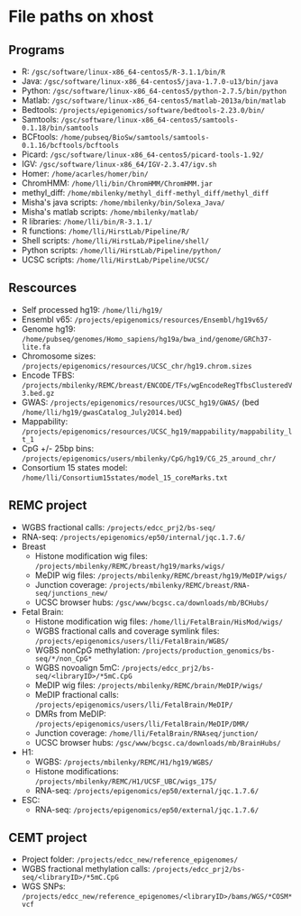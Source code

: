 File paths on xhost
===================

## Programs
* R: `/gsc/software/linux-x86_64-centos5/R-3.1.1/bin/R`  
* Java: `/gsc/software/linux-x86_64-centos5/java-1.7.0-u13/bin/java`
* Python: `/gsc/software/linux-x86_64-centos5/python-2.7.5/bin/python`    
* Matlab: `/gsc/software/linux-x86_64-centos5/matlab-2013a/bin/matlab`  
* Bedtools: `/projects/epigenomics/software/bedtools-2.23.0/bin/`
* Samtools: `/gsc/software/linux-x86_64-centos5/samtools-0.1.18/bin/samtools`    
* BCFtools: `/home/pubseq/BioSw/samtools/samtools-0.1.16/bcftools/bcftools`   
* Picard: `/gsc/software/linux-x86_64-centos5/picard-tools-1.92/`   
* IGV: `/gsc/software/linux-x86_64/IGV-2.3.47/igv.sh`       
* Homer: `/home/acarles/homer/bin/`
* ChromHMM: `/home/lli/bin/ChromHMM/ChromHMM.jar`      
* methyl_diff: `/home/mbilenky/methyl_diff-methyl_diff/methyl_diff`   
* Misha's java scripts: `/home/mbilenky/bin/Solexa_Java/`   
* Misha's matlab scripts: `/home/mbilenky/matlab/`  
* R libraries: `/home/lli/bin/R-3.1.1/`    
* R functions: `/home/lli/HirstLab/Pipeline/R/`
* Shell scripts: `/home/lli/HirstLab/Pipeline/shell/`   
* Python scripts: `/home/lli/HirstLab/Pipeline/python/`  
* UCSC scripts: `/home/lli/HirstLab/Pipeline/UCSC/`  

## Rescources
* Self processed hg19: `/home/lli/hg19/`
* Ensembl v65: `/projects/epigenomics/resources/Ensembl/hg19v65/`
* Genome hg19: `/home/pubseq/genomes/Homo_sapiens/hg19a/bwa_ind/genome/GRCh37-lite.fa`    
* Chromosome sizes: `/projects/epigenomics/resources/UCSC_chr/hg19.chrom.sizes`
* Encode TFBS: `/projects/mbilenky/REMC/breast/ENCODE/TFs/wgEncodeRegTfbsClusteredV3.bed.gz`    
* GWAS: `/projects/epigenomics/resources/UCSC_hg19/GWAS/` (bed `/home/lli/hg19/gwasCatalog_July2014.bed`)
* Mappability: `/projects/epigenomics/resources/UCSC_hg19/mappability/mappability_lt_1`
* CpG +/- 25bp bins: `/projects/epigenomics/users/mbilenky/CpG/hg19/CG_25_around_chr/`  
* Consortium 15 states model: `/home/lli/Consortium15states/model_15_coreMarks.txt`

## REMC project
* WGBS fractional calls: `/projects/edcc_prj2/bs-seq/`
* RNA-seq: `/projects/epigenomics/ep50/internal/jqc.1.7.6/`   
* Breast
    + Histone modification wig files: `/projects/mbilenky/REMC/breast/hg19/marks/wigs/`  
    + MeDIP wig files: `/projects/mbilenky/REMC/breast/hg19/MeDIP/wigs/`
    + Junction coverage: `/projects/mbilenky/REMC/breast/RNA-seq/junctions_new/`
    + UCSC browser hubs: `/gsc/www/bcgsc.ca/downloads/mb/BCHubs/`  
* Fetal Brain:
    + Histone modification wig files: `/home/lli/FetalBrain/HisMod/wigs/`
    + WGBS fractional calls and coverage symlink files: `/projects/epigenomics/users/lli/FetalBrain/WGBS/`
    + WGBS nonCpG methylation: `/projects/production_genomics/bs-seq/*/non_CpG*`        
    + WGBS novoalign 5mC: `/projects/edcc_prj2/bs-seq/<libraryID>/*5mC.CpG`    
    + MeDIP wig files: `/projects/mbilenky/REMC/brain/MeDIP/wigs/`  
    + MeDIP fractional calls: `/projects/epigenomics/users/lli/FetalBrain/MeDIP/`
    + DMRs from MeDIP: `/projects/epigenomics/users/lli/FetalBrain/MeDIP/DMR/`  
    + Junction coverage: `/home/lli/FetalBrain/RNAseq/junction/`
    + UCSC browser hubs: `/gsc/www/bcgsc.ca/downloads/mb/BrainHubs/`  
* H1:   
    + WGBS: `/projects/mbilenky/REMC/H1/hg19/WGBS/` 
    + Histone modifications: `/projects/mbilenky/REMC/H1/UCSF_UBC/wigs_175/`   
    + RNA-seq: `/projects/epigenomics/ep50/external/jqc.1.7.6/`   
* ESC:
    + RNA-seq: `/projects/epigenomics/ep50/external/jqc.1.7.6/`

## CEMT project
* Project folder: `/projects/edcc_new/reference_epigenomes/`     
* WGBS fractional methylation calls: `/projects/edcc_prj2/bs-seq/<libraryID>/*5mC.CpG`    
* WGS SNPs: `/projects/edcc_new/reference_epigenomes/<libraryID>/bams/WGS/*COSM*vcf`      
